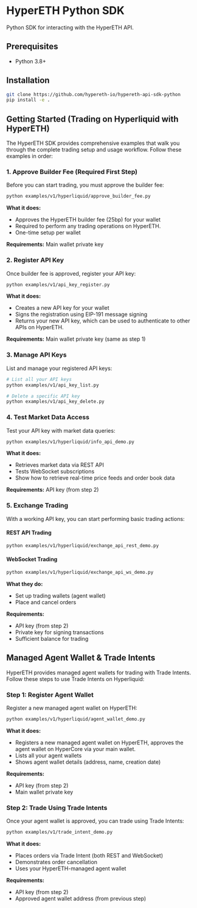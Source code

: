 # HyperETH Python SDK

Python SDK for interacting with the HyperETH API.

## Prerequisites

- Python 3.8+

## Installation

```bash
git clone https://github.com/hypereth-io/hypereth-api-sdk-python
pip install -e .
```

## Getting Started (Trading on Hyperliquid with HyperETH)

The HyperETH SDK provides comprehensive examples that walk you through the complete trading setup and usage workflow. Follow these examples in order:

### 1. Approve Builder Fee (Required First Step)

Before you can start trading, you must approve the builder fee:

```bash
python examples/v1/hyperliquid/approve_builder_fee.py
```

**What it does:**
- Approves the HyperETH builder fee (25bp) for your wallet
- Required to perform any trading operations on HyperETH.
- One-time setup per wallet

**Requirements:** Main wallet private key

### 2. Register API Key

Once builder fee is approved, register your API key:

```bash
python examples/v1/api_key_register.py
```

**What it does:**
- Creates a new API key for your wallet
- Signs the registration using EIP-191 message signing
- Returns your new API key, which can be used to authenticate to other APIs on HyperETH.

**Requirements:** Main wallet private key (same as step 1)

### 3. Manage API Keys

List and manage your registered API keys:

```bash
# List all your API keys
python examples/v1/api_key_list.py

# Delete a specific API key
python examples/v1/api_key_delete.py
```

### 4. Test Market Data Access

Test your API key with market data queries:

```bash
python examples/v1/hyperliquid/info_api_demo.py
```

**What it does:**
- Retrieves market data via REST API
- Tests WebSocket subscriptions
- Show how to retrieve real-time price feeds and order book data

**Requirements:** API key (from step 2)

### 5. Exchange Trading

With a working API key, you can start performing basic trading actions:

#### REST API Trading
```bash
python examples/v1/hyperliquid/exchange_api_rest_demo.py
```

#### WebSocket Trading  
```bash
python examples/v1/hyperliquid/exchange_api_ws_demo.py
```

**What they do:**
- Set up trading wallets (agent wallet)
- Place and cancel orders

**Requirements:**
- API key (from step 2)
- Private key for signing transactions
- Sufficient balance for trading

## Managed Agent Wallet & Trade Intents

HyperETH provides managed agent wallets for trading with Trade Intents. Follow these steps to use Trade Intents on Hyperliquid:

### Step 1: Register Agent Wallet

Register a new managed agent wallet on HyperETH:

```bash
python examples/v1/hyperliquid/agent_wallet_demo.py
```

**What it does:**
- Registers a new managed agent wallet on HyperETH, approves the agent wallet on HyperCore via your main wallet.
- Lists all your agent wallets
- Shows agent wallet details (address, name, creation date)

**Requirements:**
- API key (from step 2)
- Main wallet private key

### Step 2: Trade Using Trade Intents

Once your agent wallet is approved, you can trade using Trade Intents:

```bash
python examples/v1/trade_intent_demo.py
```

**What it does:**
- Places orders via Trade Intent (both REST and WebSocket)
- Demonstrates order cancellation
- Uses your HyperETH-managed agent wallet

**Requirements:**
- API key (from step 2)
- Approved agent wallet address (from previous step)
